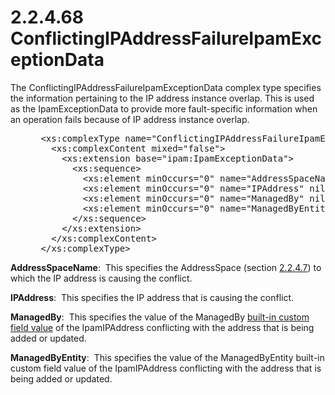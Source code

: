 <html dir="LTR" xmlns:mshelp="http://msdn.microsoft.com/mshelp" xmlns:ddue="http://ddue.schemas.microsoft.com/authoring/2003/5" xmlns:xlink="http://www.w3.org/1999/xlink" xmlns:tool="http://www.microsoft.com/tooltip">
 <body>
 <div id="header">
 <h1 class="heading">2.2.4.68 ConflictingIPAddressFailureIpamExceptionData</h1>
 </div>
 <div id="mainSection">
 <div id="mainBody">
 <div id="allHistory" class="saveHistory"></div>
 <div id="sectionSection0" class="section" name="collapseableSection">
 

<p>The ConflictingIPAddressFailureIpamExceptionData complex
type specifies the information pertaining to the IP address instance overlap.
This is used as the IpamExceptionData to provide more fault-specific
information when an operation fails because of IP address instance overlap.</p>

<dl>
<dd>
<div><pre> &lt;xs:complexType name=&quot;ConflictingIPAddressFailureIpamExceptionData&quot;&gt;
   &lt;xs:complexContent mixed=&quot;false&quot;&gt;
     &lt;xs:extension base=&quot;ipam:IpamExceptionData&quot;&gt;
       &lt;xs:sequence&gt;
         &lt;xs:element minOccurs=&quot;0&quot; name=&quot;AddressSpaceName&quot; nillable=&quot;true&quot; type=&quot;xsd:string&quot; /&gt;
         &lt;xs:element minOccurs=&quot;0&quot; name=&quot;IPAddress&quot; nillable=&quot;true&quot; type=&quot;xsd:string&quot; /&gt;
         &lt;xs:element minOccurs=&quot;0&quot; name=&quot;ManagedBy&quot; nillable=&quot;true&quot; type=&quot;xsd:string&quot; /&gt;
         &lt;xs:element minOccurs=&quot;0&quot; name=&quot;ManagedByEntity&quot; nillable=&quot;true&quot; type=&quot;xsd:string&quot; /&gt;
       &lt;/xs:sequence&gt;
     &lt;/xs:extension&gt;
   &lt;/xs:complexContent&gt;
 &lt;/xs:complexType&gt;
</pre></div>
</dd></dl>

<p><b>AddressSpaceName</b>:  This specifies the
AddressSpace (section <a href="b0a9d5e1-9d15-411e-b732-259b999bd3a8.md">2.2.4.7</a>)
to which the IP address is causing the conflict.</p>

<p><b>IPAddress</b>:  This specifies the IP address that
is causing the conflict.</p>

<p><b>ManagedBy</b>:  This specifies the value of the
ManagedBy <a href="21b4a631-8f28-420f-822f-c5f879d5046e.md#gt_6df100a1-75f2-4503-afa5-4802b79783b5">built-in custom
field value</a> of the IpamIPAddress conflicting with the address that is being
added or updated.</p>

<p><b>ManagedByEntity</b>:  This specifies the value of
the ManagedByEntity built-in custom field value of the IpamIPAddress
conflicting with the address that is being added or updated.</p>


 </div>
 </div>
 </div>
 </body>
</html>